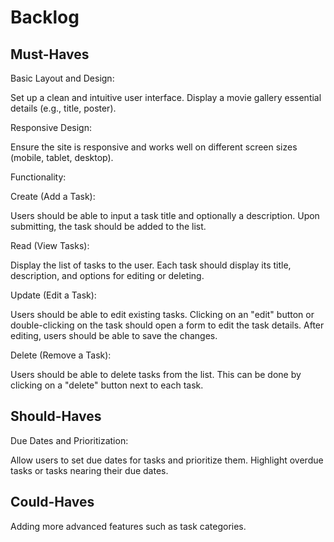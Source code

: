 # Backlog

## Must-Haves

Basic Layout and Design:

Set up a clean and intuitive user interface. Display a movie gallery essential
details (e.g., title, poster).

Responsive Design:

Ensure the site is responsive and works well on different screen sizes (mobile,
tablet, desktop).

Functionality:

Create (Add a Task):

Users should be able to input a task title and optionally a description. Upon
submitting, the task should be added to the list.

Read (View Tasks):

Display the list of tasks to the user. Each task should display its title,
description, and options for editing or deleting.

Update (Edit a Task):

Users should be able to edit existing tasks. Clicking on an "edit" button or
double-clicking on the task should open a form to edit the task details. After
editing, users should be able to save the changes.

Delete (Remove a Task):

Users should be able to delete tasks from the list. This can be done by clicking
on a "delete" button next to each task.

## Should-Haves

Due Dates and Prioritization:

Allow users to set due dates for tasks and prioritize them. Highlight overdue
tasks or tasks nearing their due dates.

## Could-Haves

Adding more advanced features such as task categories.
